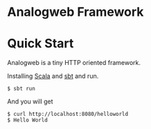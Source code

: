 Analogweb Framework
===============================================

# Quick Start

Analogweb is a tiny HTTP oriented framework.

Installing [Scala](http://www.scala-lang.org/) and [sbt](http://www.scala-sbt.org) and run.

```
$ sbt run 
```

And you will get

```
$ curl http://localhost:8080/helloworld
$ Hello World
```
